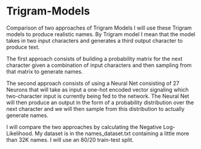 # Trigram-Models
Comparison of two approaches of Trigram Models
I will use these Trigram models to produce realistic names.
By Trigram model I mean that the model takes in two input characters and generates a third output character to produce text.

The first approach consists of building a probability matrix for the next character given a combination of input characters
and then sampling from that matrix to generate names.

The second approach consists of using a Neural Net consisting of 27 Neurons that will take as input a one-hot encoded vector signaling
which two-character input is currently being fed to the network. The Neural Net will then produce an output in the form of a probability
distribution over the next character and we will then sample from this distribution to actually generate names.

I will compare the two approaches by calculating the Negative Log-Likelihood.
My dataset is in the names_dataset.txt containing a little more than 32K names.
I will use an 80/20 train-test split.
